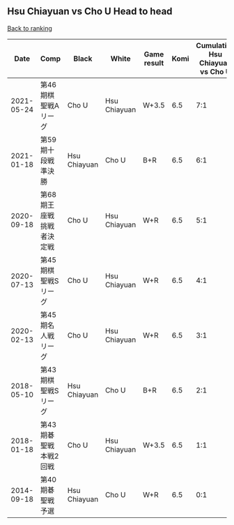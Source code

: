 ## Hsu Chiayuan vs Cho U Head to head

[Back to ranking](../../index.md)




| **Date** | **Comp** | **Black** | **White** | **Game result** | **Komi** | **Cumulative Hsu Chiayuan vs Cho U** | **Hsu Chiayuan streak** | **Cho U streak** | 
| --- | --- | --- | --- | --- | --- | --- | --- | --- |
| 2021-05-24 | 第46期棋聖戦Aリーグ | Cho U | Hsu Chiayuan | W+3.5 | 6.5 | 7:1 | 7 | 0 | 
| 2021-01-18 | 第59期十段戦準決勝 | Hsu Chiayuan | Cho U | B+R | 6.5 | 6:1 | 6 | 0 | 
| 2020-09-18 | 第68期王座戦挑戦者決定戦 | Cho U | Hsu Chiayuan | W+R | 6.5 | 5:1 | 5 | 0 | 
| 2020-07-13 | 第45期棋聖戦Sリーグ | Cho U | Hsu Chiayuan | W+R | 6.5 | 4:1 | 4 | 0 | 
| 2020-02-13 | 第45期名人戦リーグ | Cho U | Hsu Chiayuan | W+R | 6.5 | 3:1 | 3 | 0 | 
| 2018-05-10 | 第43期棋聖戦Sリーグ | Hsu Chiayuan | Cho U | B+R | 6.5 | 2:1 | 2 | 0 | 
| 2018-01-18 | 第43期碁聖戦本戦2回戦 | Cho U | Hsu Chiayuan | W+3.5 | 6.5 | 1:1 | 1 | 0 | 
| 2014-09-18 | 第40期碁聖戦予選 | Hsu Chiayuan | Cho U | W+R | 6.5 | 0:1 | 0 | 1 |




